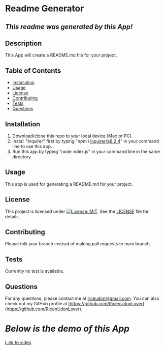 
# Readme Generator

## *This readme was generated by this App!*

## Description

This App will create a README.md file for your project.

## Table of Contents

* [Installation](#installation)
* [Usage](#usage)
* [License](#license)
* [Contributing](#contributing)
* [Tests](#tests)
* [Questions](#questions)

## Installation
1. Download/clone this repo to your local device (Mac or PC).
2. Install "inquirer" first by typing "npm i inquirer@8.2.4" in your command line to use this app.
3. Run this app by typing "node index.js" in your command line in the same directory.

## Usage

This app is used for generating a README.md for your project.

## License 

This project is licensed under [![License: MIT](https://img.shields.io/badge/License-MIT-yellow.svg)](https://opensource.org/licenses/MIT). See the [LICENSE](https://opensource.org/licenses/MIT) file for details.

## Contributing

Please folk your branch instead of making pull requests to main branch.

## Tests

Currently no test is available.

## Questions

For any questions, please contact me at [riceudon@gmail.com](mailto:riceudon@gmail.com). You can also check out my GitHub profile at [https://github.com/RicenUdonLover](https://github.com/RicenUdonLover).

# *Below is the demo of this App*


[Link to video](https://youtu.be/FA0ewU5uYKE)

